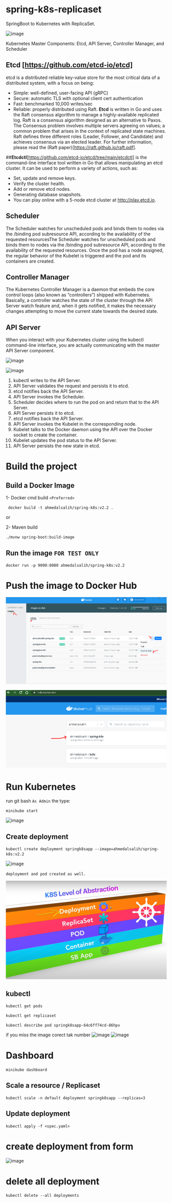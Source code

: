 # spring-k8s-replicaset
SpringBoot to Kubernetes with ReplicaSet.

![image](https://user-images.githubusercontent.com/9446035/173872670-b6633dbb-8443-40ab-8e7f-aaf302d2c7dd.png)

Kubernetes Master Components: Etcd, API Server, Controller Manager, and Scheduler

## Etcd [https://github.com/etcd-io/etcd]
etcd is a distributed reliable key-value store for the most critical data of a distributed system, with a focus on being:

- Simple: well-defined, user-facing API (gRPC)
- Secure: automatic TLS with optional client cert authentication
- Fast: benchmarked 10,000 writes/sec
- Reliable: properly distributed using Raft.
**Etcd** is written in Go and uses the Raft consensus algorithm to manage a highly-available replicated log. Raft is a consensus algorithm designed as an alternative to Paxos. The Consensus problem involves multiple servers agreeing on values; a common problem that arises in the context of replicated state machines. Raft defines three different roles (Leader, Follower, and Candidate) and achieves consensus via an elected leader. For further information, please read the (Raft paper)[https://raft.github.io/raft.pdf].

##**Etcdctl**[https://github.com/etcd-io/etcd/tree/main/etcdctl]
is the command-line interface tool written in Go that allows manipulating an etcd cluster. It can be used to perform a variety of actions, such as:

- Set, update and remove keys.
- Verify the cluster health.
- Add or remove etcd nodes.
- Generating database snapshots.
- You can play online with a 5-node etcd cluster at http://play.etcd.io.

## Scheduler
The Scheduler watches for unscheduled pods and binds them to nodes via the /binding pod subresource API, according to the availability of the requested resourcesThe Scheduler watches for unscheduled pods and binds them to nodes via the /binding pod subresource API, according to the availability of the requested resources. Once the pod has a node assigned, the regular behavior of the Kubelet is triggered and the pod and its containers are created.

## Controller Manager
The Kubernetes Controller Manager is a daemon that embeds the core control loops (also known as “controllers”) shipped with Kubernetes. Basically, a controller watches the state of the cluster through the API Server watch feature and, when it gets notified, it makes the necessary changes attempting to move the current state towards the desired state.

## API Server
When you interact with your Kubernetes cluster using the kubectl command-line interface, you are actually communicating with the master API Server component.

![image](https://user-images.githubusercontent.com/9446035/173851781-784f7b4d-cdd2-4ccd-9b94-b8040ca80734.png)

![image](https://user-images.githubusercontent.com/9446035/173920343-21a47c6a-b048-4aa7-b9b8-6249a281450a.png)

1. kubectl writes to the API Server.
1. API Server validates the request and persists it to etcd.
1. etcd notifies back the API Server.
1. API Server invokes the Scheduler.
1. Scheduler decides where to run the pod on and return that to the API Server.
1. API Server persists it to etcd.
1. etcd notifies back the API Server.
1. API Server invokes the Kubelet in the corresponding node.
1. Kubelet talks to the Docker daemon using the API over the Docker socket to create the container.
1. Kubelet updates the pod status to the API Server.
1. API Server persists the new state in etcd.

# Build the project

## Build a Docker Image 

1- Docker cmd build  `<Preferred>`
```
 docker build -t ahmedalsalih/spring-k8s:v2.2 .
```
or 

2-  Maven build
```
./mvnw spring-boot:build-image
```

## Run the image `FOR TEST ONLY`
```
docker run -p 9090:8080 ahmedalsalih/spring-k8s:v2.2
```

# Push the image to Docker Hub

![Push image](./src/main/resources/images/1-push-image.PNG)

![Docker Hub](./src/main/resources/images/2-docker-hub.PNG)


# Run Kubernetes
run git bash `As Admin` the type:
```
minikube start
```
![image](https://user-images.githubusercontent.com/9446035/174331881-e4215485-5444-480a-8dc1-e4176f9b92a6.png)

## Create deployment
```
kubectl create deployment springk8sapp --image=ahmedalsalih/spring-k8s:v2.2
```
![image](https://user-images.githubusercontent.com/9446035/174334238-562ac1f3-a4bc-4c42-aa6a-9bde37f5a04b.png)

`deployment and pod created as well.`

![k8s-level](./src/main/resources/images/k8s-level.PNG)


## kubectl

```
kubectl get pods
```

```
kubectl get replicaset
```

```
kubectl describe pod springk8sapp-64c6ff74cd-86hpv
```
if you miss the image corect tak number <Bad creating>
![image](https://user-images.githubusercontent.com/9446035/174335902-9f9d072f-9712-4269-9789-82d94530fcb1.png)
<Success deployment creating>
![image](https://user-images.githubusercontent.com/9446035/174341559-a462d1b3-675e-4e07-8b6a-f87a54db36dc.png)


# Dashboard
```
minikube dashboard
```

## Scale a resource / Replicaset
```
kubectl scale -n default deployment springk8sapp --replicas=3
```

## Update deployment
```
kubectl apply -f <spec.yaml>
```
# create deployment from form

![image](https://user-images.githubusercontent.com/9446035/174345299-862e0fe0-1259-4c35-82e8-33fd7a1fc0c4.png)

 
# delete all deployment
```
kubectl delete --all deployments
```
